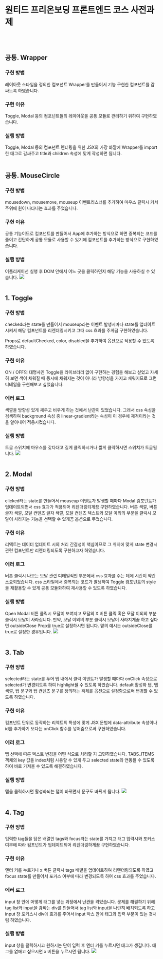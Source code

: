 # 원티드 프리온보딩 프론트엔드 코스 사전과제

<br>
<br>

## 공통. Wrapper

### 구현 방법

레이아웃 스타일을 정의한 컴포넌트 Wrapper를 만들어서 기능 구현한 컴포넌트를 감싸도록 하였습니다.

### 구현 이유

Toggle, Modal 등의 컴포넌트들의 레이아웃을 공통 모듈로 관리하기 위하여 구현하였습니다.

### 실행 방법

Toggle, Modal 등의 컴포넌트 렌더링을 위한 JSX의 가장 바깥에 Wrapper를 import한 태그로 감싸주고 title과 children 속성에 맞게 작성하면 됩니다.
<br>
<br>

## 공통. MouseCircle

### 구현 방법

mousedown, mousemove, mouseup 이벤트리스너를 추가하여 마우스 클릭시 커서 주위에 원이 나타나는 효과를 주었습니다.

### 구현 이유

공통 기능이므로 컴포넌트를 만들어서 App에 추가하는 방식으로 하면 중복되는 코드를 줄이고 간단하게 공통 모듈로 사용할 수 있기에 컴포넌트를 추가하는 방식으로 구현하였습니다.

### 실행 방법

어플리케이션 실행 후 DOM 안에서 어느 곳을 클릭하던지 해당 기능을 사용하실 수 있습니다.
<img src="https://user-images.githubusercontent.com/36434219/151656821-c5542afa-2834-4b95-be39-6a77603848bc.gif">
<br>
<br>

## 1. Toggle

### 구현 방법

checked라는 state를 만들어서 mouseup라는 이벤트 발생시마다
state를 업데이트시켜서 해당 컴포넌트를 리렌더링시키고 그때 css 효과를 주게끔 구현하였습니다.

Props로 defaultChecked, color, disabled을 추가하여 옵션으로 적용할 수 있도록 하였습니다.

### 구현 이유

ON / OFF의 대명사인 Toggle을 라이브러리 없이 구현하는 경험을 해보고 싶었고 자세히 보면 색이 채워질 때 동시에 채워지는 것이 아니라 방향성을 가지고 채워지므로 그런 디테일을 구현해보고 싶었습니다.

### 에러 로그

색깔을 방향성 있게 채우고 비우게 하는 것에서 난관이 있었습니다.
그래서 css 속성을 검색하여 background 속성 중 linear-gradient라는 속성이 이 경우에 제격이라는 것을 알아내어 적용시켰습니다.

### 실행 방법

토글 스위치에 마우스를 갖다대고 길게 클릭하시거나 짧게 클릭하시면 스위치가 토글됩니다.
<img src="https://user-images.githubusercontent.com/36434219/151660862-fbca442b-1d6b-49ed-a1ff-d67d9a8e034c.gif">
<br>
<br>

## 2. Modal

### 구현 방법

clicked라는 state를 만들어서 mouseup 이벤트가 발생할 때마다 Modal 컴포넌트가 업데이트되면서 css 효과가 적용되어 리렌더링되게끔 구현하였습니다.
버튼 색깔, 버튼 글자 색깔, 모달 컨텐츠 글자 색깔, 모달 컨텐츠 텍스트와 모달 이외의 부분을 클릭시 모달이 사라지는 기능을 선택할 수 있게끔 옵션으로 두었습니다.

### 구현 이유

리액트는 데이터 업데이트 시의 처리 간결성이 핵심이므로 그 취지에 맞게 state 변경시 관련 컴포넌트만 리렌더링되도록 구현하고자 하였습니다.

### 에러 로그

버튼 클릭시 나오는 모달 관련 디테일적인 부분에서 css 효과를 주는 데에 시간이 약간 소요되었습니다.
css 스타일에서 중복되는 코드가 발생하여 Toggle 컴포넌트의 style을 재활용할 수 있게 공통 모듈화하여 재사용할 수 있도록 하였습니다.

### 실행 방법

Open Modal 버튼 클릭시 모달이 보여지고 모달의 X 버튼 클릭 혹은 모달 이외의 부분 클릭시 모달이 사라집니다.
만약, 모달 이외의 부분 클릭시 모달이 사라지게끔 하고 싶다면 outsideClose Prop을 true로 설정하시면 됩니다.
밑의 예시는 outsideClose를 true로 설정한 경우입니다.
<img src="https://user-images.githubusercontent.com/36434219/151684355-f28f2eaa-c211-4d5f-95b3-fb258ea52afc.gif">
<br>
<br>

## 3. Tab

### 구현 방법

selected라는 state를 두어 탭 내에서 클릭 이벤트가 발생할 때마다 onClick 속성으로 selected가 변경되도록 하여 highlight될 수 있도록 하였습니다.
default 활성화 탭, 탭 색깔, 탭 문구와 탭 컨텐츠 문구를 정의하는 객체를 옵션으로 설정함으로써 변경할 수 있도록 하였습니다.

### 구현 이유

컴포넌트 단위로 동작하는 리액트의 특성에 맞게 JSX 문법에 data-attribute 속성이나 id를 추가하기 보다는 onClick 함수를 넣어줌으로써 구현하였습니다.

### 에러 로그

탭 선택에 따른 텍스트 변경을 어떤 식으로 처리할 지 고민하였습니다.
TABS_ITEMS 객체의 key 값을 index처럼 사용할 수 있게 두고 selected state와 연동될 수 있도록 하여 바로 가져올 수 있도록 해결하였습니다.

### 실행 방법

탭을 클릭하시면 활성화되는 탭이 바뀌면서 문구도 바뀌게 됩니다.
<img src="https://user-images.githubusercontent.com/36434219/151799658-abb8f875-800b-40ac-ad34-64facad4a426.gif">
<br>
<br>

## 4. Tag

### 구현 방법

입력한 tag들을 담은 배열인 tags와 focus라는 state를 가지고 태그 입력시와 포커스 여부에 따라 컴포넌트가 업데이트되어 리렌더링하게끔 구현하였습니다.

### 구현 이유

엔터 키를 누르거나 x 버튼 클릭시 tags 배열을 업데이트하여 리렌더링되도록 하였고 focus state를 만들어서 포커스 여부에 따라 변경되도록 하여 css 효과를 주었습니다.

### 에러 로그

input 창 안에 어떻게 태그를 넣는 과정에서 난관을 겪었습니다.
문제를 해결하기 위해 tag list와 input을 감싸는 div를 만들어서 tag list와 input을 나란히 배치되도록 하고 input 창 포커스시 div에 효과를 주어서 input 박스 안에 태그와 입력 부분이 있는 것처럼 하였습니다.

### 실행 방법

input 창을 클릭하시고 원하시는 단어 입력 후 엔터 키를 누르시면 태그가 생깁니다.
태그를 없애고 싶으시면 x 버튼을 누르시면 됩니다.
<img src="https://user-images.githubusercontent.com/36434219/151896791-623db991-583c-49db-9ad6-a29b00b3bc47.gif">
